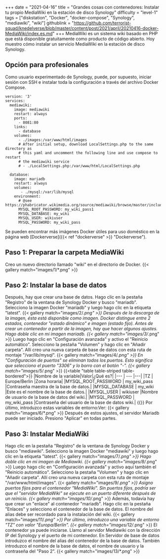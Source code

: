 +++
date = "2021-04-16"
title = "Grandes cosas con contenedores: Instalar tu propio MediaWiki en la estación de disco Synology"
difficulty = "level-1"
tags = ["diskstation", "Docker", "docker-compose", "Synology", "mediawiki", "wiki"]
githublink = "https://github.com/terrorist-squad/knedelverse/blob/master/content/post/2021/april/20210416-docker-MediaWiki/index.es.md"
+++
MediaWiki es un sistema wiki basado en PHP que está disponible gratuitamente como producto de código abierto. Hoy muestro cómo instalar un servicio MediaWiki en la estación de disco Synology.
## Opción para profesionales
Como usuario experimentado de Synology, puede, por supuesto, iniciar sesión con SSH e instalar toda la configuración a través del archivo Docker Compose.
```
version: '3'
services:
  mediawiki:
    image: mediawiki
    restart: always
    ports:
      - 8081:80
    links:
      - database
    volumes:
      - ./images:/var/www/html/images
      # After initial setup, download LocalSettings.php to the same directory as
      # this yaml and uncomment the following line and use compose to restart
      # the mediawiki service
      # - ./LocalSettings.php:/var/www/html/LocalSettings.php

  database:
    image: mariadb
    restart: always
    volumes:
       - ./mysql:/var/lib/mysql
    environment:
      # @see https://phabricator.wikimedia.org/source/mediawiki/browse/master/includes/DefaultSettings.php
      MYSQL_ROOT_PASSWORD: my_wiki_pass1
      MYSQL_DATABASE: my_wiki
      MYSQL_USER: wikiuser
      MYSQL_PASSWORD: my_wiki_pass

```
Se pueden encontrar más imágenes Docker útiles para uso doméstico en la página web [Dockerverse]({{< ref "dockerverse" >}} "Dockerverse").
## Paso 1: Preparar la carpeta MediaWiki
Creo un nuevo directorio llamado "wiki" en el directorio de Docker.
{{< gallery match="images/1/*.png" >}}

## Paso 2: Instalar la base de datos
Después, hay que crear una base de datos. Hago clic en la pestaña "Registro" de la ventana de Synology Docker y busco "mariadb". Selecciono la imagen Docker "mariadb" y luego hago clic en la etiqueta "latest".
{{< gallery match="images/2/*.png" >}}
Después de la descarga de la imagen, ésta está disponible como imagen. Docker distingue entre 2 estados, contenedor "estado dinámico" e imagen (estado fijo). Antes de crear un contenedor a partir de la imagen, hay que hacer algunos ajustes. Hago doble clic en mi imagen mariadb.
{{< gallery match="images/3/*.png" >}}
Luego hago clic en "Configuración avanzada" y activo el "Reinicio automático". Selecciono la pestaña "Volumen" y hago clic en "Añadir carpeta". Allí creo una nueva carpeta de base de datos con esta ruta de montaje "/var/lib/mysql".
{{< gallery match="images/4/*.png" >}}
En "Configuración de puertos" se eliminan todos los puertos. Esto significa que selecciono el puerto "3306" y lo borro con el botón "-".
{{< gallery match="images/5/*.png" >}}
{{<table "table table-striped table-bordered">}}
|Nombre de la variable|Valor|¿Qué es?|
|--- | --- |---|
|TZ	| Europe/Berlin	|Zona horaria|
|MYSQL_ROOT_PASSWORD	| my_wiki_pass	|Contraseña maestra de la base de datos.|
|MYSQL_DATABASE |	my_wiki	|Este es el nombre de la base de datos.|
|MYSQL_USER	| wikiuser |Nombre de usuario de la base de datos del wiki.|
|MYSQL_PASSWORD	| my_wiki_pass |Contraseña del usuario de la base de datos wiki.|
{{</table>}}
Por último, introduzco estas variables de entorno:Ver:
{{< gallery match="images/6/*.png" >}}
Después de estos ajustes, el servidor Mariadb puede ser iniciado. Presiono "Aplicar" en todas partes.
## Paso 3: Instalar MediaWiki
Hago clic en la pestaña "Registro" de la ventana de Synology Docker y busco "mediawiki". Selecciono la imagen Docker "mediawiki" y luego hago clic en la etiqueta "latest".
{{< gallery match="images/7/*.png" >}}
Hago doble clic en mi imagen de Mediawiki.
{{< gallery match="images/8/*.png" >}}
Luego hago clic en "Configuración avanzada" y activo aquí también el "Reinicio automático". Selecciono la pestaña "Volumen" y hago clic en "Añadir carpeta". Allí creo una nueva carpeta con esta ruta de montaje "/var/www/html/images".
{{< gallery match="images/9/*.png" >}}
Asigno puertos fijos para el contenedor "MediaWiki". Sin puertos fijos, podría ser que el "servidor MediaWiki" se ejecute en un puerto diferente después de un reinicio.
{{< gallery match="images/10/*.png" >}}
Además, todavía hay que crear un "enlace" al contenedor "mariadb". Hago clic en la pestaña "Enlaces" y selecciono el contenedor de la base de datos. El nombre del alias debe ser recordado para la instalación del wiki.
{{< gallery match="images/11/*.png" >}}
Por último, introduzco una variable de entorno "TZ" con valor "Europa/Berlín".
{{< gallery match="images/12/*.png" >}}
El contenedor ya puede iniciarse. Llamo al servidor Mediawiki con la dirección IP del Synology y el puerto de mi contenedor. En Servidor de base de datos introduzco el nombre del alias del contenedor de la base de datos. También introduzco el nombre de la base de datos, el nombre de usuario y la contraseña del "Paso 2".
{{< gallery match="images/13/*.png" >}}